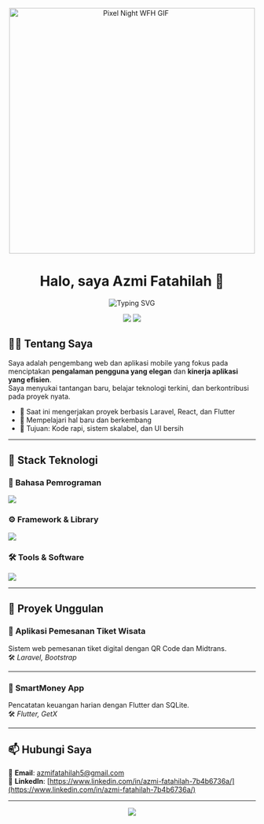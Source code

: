 <!-- 🌙 PIXEL NIGHT WFH GIF HEADER + TYPING TEXT -->
<p align="center">
  <img src="https://media1.giphy.com/media/v1.Y2lkPTc5MGI3NjExODBwMm8ycWx2Y3l3ZnNnbWQ4MnBpazBhMHlxZ2VhdnNoZzFkYWgzOSZlcD12MV9pbnRlcm5hbF9naWZfYnlfaWQmY3Q9Zw/9LZTcawH3mc8V2oUqk/giphy.gif" width="500" alt="Pixel Night WFH GIF" />
</p>

<h1 align="center">Halo, saya Azmi Fatahilah 👋</h1>
<p align="center">
  <img src="https://readme-typing-svg.demolab.com?font=Fira+Code&size=22&pause=1000&color=14B8A6&center=true&vCenter=true&width=500&lines=Frontend+Web+%26+Mobile+Developer;Laravel+%7C+React+%7C+Flutter;Clean+Code+%7C+Elegant+UI+%7C+Scalable+System" alt="Typing SVG" />
</p>

<p align="center">
  <a href="mailto:azmifatahilah5@gmail.com"><img src="https://img.shields.io/badge/Email-D14836?style=flat&logo=gmail&logoColor=white"/></a>
  <a href="https://www.linkedin.com/in/azmi-fatahilah-7b4b6736a/"><img src="https://img.shields.io/badge/LinkedIn-0077B5?style=flat&logo=linkedin&logoColor=white"/></a>
</p>


## 🧑‍💻 Tentang Saya

Saya adalah pengembang web dan aplikasi mobile yang fokus pada menciptakan **pengalaman pengguna yang elegan** dan **kinerja aplikasi yang efisien**.  
Saya menyukai tantangan baru, belajar teknologi terkini, dan berkontribusi pada proyek nyata.

- 🔭 Saat ini mengerjakan proyek berbasis Laravel, React, dan Flutter
- 🧠 Mempelajari hal baru dan berkembang
- 🎯 Tujuan: Kode rapi, sistem skalabel, dan UI bersih

---

## 🚀 Stack Teknologi

### 🧩 Bahasa Pemrograman
<p>
  <img src="https://skillicons.dev/icons?i=html,css,js,dart,php" />
</p>

### ⚙️ Framework & Library
<p>
  <img src="https://skillicons.dev/icons?i=laravel,nodejs,react,bootstrap,tailwind,flutter" />
</p>

### 🛠️ Tools & Software
<p>
  <img src="https://skillicons.dev/icons?i=vscode,git,github,postman,figma" />
</p>

---

## 🌟 Proyek Unggulan

### 🎫 Aplikasi Pemesanan Tiket Wisata  
Sistem web pemesanan tiket digital dengan QR Code dan Midtrans.  
🛠️ *Laravel, Bootstrap*

---

### 💸 SmartMoney App  
Pencatatan keuangan harian dengan Flutter dan SQLite.  
🛠️ *Flutter, GetX*

---

## 📫 Hubungi Saya

📧 **Email**: [azmifatahilah5@gmail.com](mailto:azmifatahilah5@gmail.com)  
🔗 **LinkedIn**: [https://www.linkedin.com/in/azmi-fatahilah-7b4b6736a/](https://www.linkedin.com/in/azmi-fatahilah-7b4b6736a/)  

---

<p align="center">
  <img src="https://capsule-render.vercel.app/api?type=waving&color=0f172a&height=120&section=footer"/>
</p>
